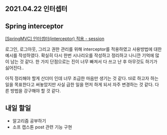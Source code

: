 ## 2021.04.22 인터셉터

## Spring interceptor

[[SpringMVC] 인터셉터(interceptor) 적용 - session](https://hyeonic.tistory.com/201)

로그인, 로그아웃, 그리고 권한 관리를 위해 interceptor를 적용하였고 사용방법에 대한 예시를 작성하였다. 확실히 다시 한번 시나리오를 작성하고 정리하고 나니깐 기억에 많이 남는 것 같다. 한 가지 단점으로는 진이 너무 빠져서 다 쓰고 난 후 아무것도 하기가 싫어진다..

아직 정리해야 할게 산더미 인데 너무 조급한 마음만 생기는 것 같다. til로 하고자 하는 일을 목표한다고 써놓았지만 사실 급한 일을 먼저 하게 되서 자주 변경하는 것 같다. 다른 방법을 강구해야 할 것 같다.

## 내일 할일
 - 알고리즘 공부하기
 - 소프 캡스톤 post 관련 기능 구현